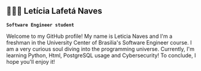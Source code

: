 ## 👩🏻‍💻 Letícia Lafetá Naves

**`Software Engineer student`**

Welcome to my GitHub profile! My name is Leticia Naves and I'm a freshman in the University Center of Brasilia's Software Engineer course. 
I am a very curious soul diving into the programming universe.
Currently, I'm learning Python, Html, PostgreSQL usage and Cybersecurity!
To conclude, I hope you'll enjoy it!
